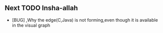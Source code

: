 ## Next TODO Insha-allah
- [BUG] ,Why the edge(C,Java) is not forming,even though it is available in the visual graph